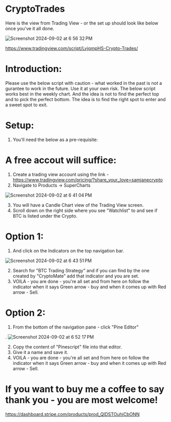 # CryptoTrades
Here is the view from Trading View - or the set up should look like below once you've it all done. 

![Screenshot 2024-09-02 at 6 56 32 PM](https://github.com/user-attachments/assets/3df2e741-ccb5-4bd5-8155-538e2fe7d5d2)


https://www.tradingview.com/script/LvjqmpHS-Crypto-Trades/

# Introduction:
Please use the below script with caution - what worked in the past is not a gurantee to work in the future. Use it at your own risk. The below script works best in the weekly chart. And the idea is not to find the perfect top and to pick the perfect bottom. The idea is to find the right spot to enter and a sweet spot to exit. 

# Setup:
1. You'll need the below as a pre-requisite:
   
# A free accout will suffice:
1. Create a trading view account using the link - https://www.tradingview.com/pricing/?share_your_love=samjanecrypto
2. Navigate to Products -> SuperCharts

![Screenshot 2024-09-02 at 6 41 04 PM](https://github.com/user-attachments/assets/765e4f32-94fa-43ad-8cfb-6f43cff7d7c3)

3. You will have a Candle Chart view of the Trading View screen.
4. Scroll down on the right side where you see "Watchlist" to and see if BTC is listed under the Crypto.

# Option 1: 
1. And click on the Indicators on the top navigation bar.
   
![Screenshot 2024-09-02 at 6 43 51 PM](https://github.com/user-attachments/assets/923038d0-fe92-4302-8d28-eadd06319aa0)

2. Search for "BTC Trading Strategy" and if you can find by the one created by "CryptoMate" add that indicator and you are set.
3. VOILA - you are done - you're all set and from here on follow the indicator when it says Green arrow - buy and when it comes up with Red arrow - Sell. 

# Option 2:
1. From the bottom of the navigation pane - click "Pine Editor"
   
. ![Screenshot 2024-09-02 at 6 52 17 PM](https://github.com/user-attachments/assets/a554dae1-c575-420f-b817-724fac3d8d12)
   

2. Copy the content of "Pinescript" file into that editor.
3. Give it a name and save it.
4. VOILA - you are done - you're all set and from here on follow the indicator when it says Green arrow - buy and when it comes up with Red arrow - Sell.

# If you want to buy me a coffee to say thank you - you are most welcome!
https://dashboard.stripe.com/products/prod_QlDSTOuhjCbONN 
